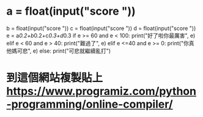 # a = float(input("score "))
b = float(input("score "))
c = float(input("score "))
d = float(input("score "))
e = a*0.2+b*0.2+c*0.3+d*0.3
if e >= 60 and e < 100:
    print("好了啦你最厲害", e)
elif e < 60 and e > 40:
    print("難過了", e)
elif e <=40 and e >= 0:
    print("你真他媽可悲", e)
else:
    print("可悲就繼續亂打")
# 到這個網站複製貼上 https://www.programiz.com/python-programming/online-compiler/
